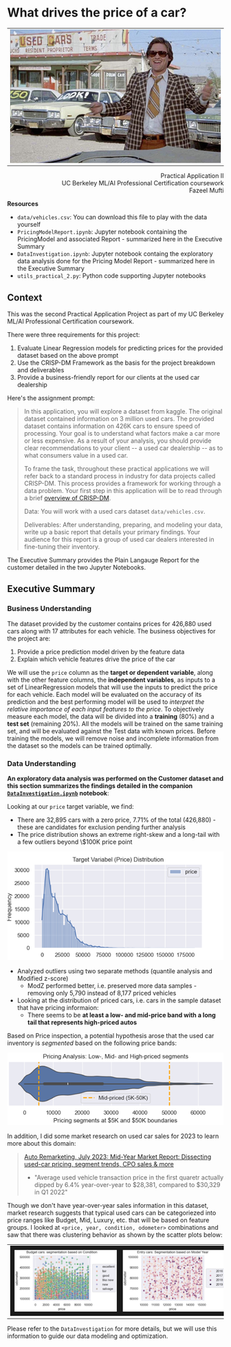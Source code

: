 # What drives the price of a car?
<table style="width:100%">
<tr>
<td width="100%">
  <img src="images/kurt.jpeg" border="0"/>
</td>
</tr>
</table>

<p align='right'>
Practical Application II<br>
UC Berkeley ML/AI Professional Certification coursework<br>
Fazeel Mufti
</p>
  
**Resources**

* `data/vehicles.csv`: You can download this file to play with the data yourself
* `PricingModelReport.ipynb`: Jupyter notebook containing the PricingModel and associated Report - summarized here in the Executive Summary
* `DataInvestigation.ipynb`: Jupyter notebook containg the exploratory data analysis done for the Pricing Model Report - summarized here in the Executive Summary
* `utils_practical_2.py`: Python code supporting Jupyter notebooks

## Context
This was the second Practical Application Project as part of my UC Berkeley ML/AI Professional Certification coursework.

There were three requirements for this project:

1. Evaluate Linear Regression models for predicting prices for the provided dataset based on the above prompt
1. Use the CRISP-DM Framework as the basis for the project breakdown and deliverables
1. Provide a business-friendly report for our clients at the used car dealership

Here's the assignment prompt:

> In this application, you will explore a dataset from kaggle. The original dataset contained information on 3 million used cars.
> The provided dataset contains information on 426K cars to ensure speed of processing. Your goal is to understand what
> factors make a car more or less expensive. As a result of your analysis, you should provide clear recommendations to your
> client -- a used car dealership -- as to what consumers value in a used car.
>
>To frame the task, throughout these practical applications we will refer back to a standard process in industry for data
> projects called CRISP-DM. This process provides a framework for working through a data problem. Your first step in
> this application will be to read through a brief
> [overview of CRISP-DM](https://mo-pcco.s3.us-east-1.amazonaws.com/BH-PCMLAI/module_11/readings_starter.zip).
>
> Data:
> You will work with a used cars dataset `data/vehicles.csv`.
>
> Deliverables:
> After understanding, preparing, and modeling your data, write up a basic report that details your primary findings.
> Your audience for this report is a group of used car dealers interested in fine-tuning their inventory.

The Executive Summary provides the Plain Langauge Report for the customer detailed in the two Jupyter Notebooks.

## Executive Summary

### Business Understanding

The dataset provided by the customer contains prices for 426,880 used cars along with 17 attributes for each vehicle. The 
business objectives for the project are:

1. Provide a price prediction model driven by the feature data
2. Explain which vehicle features drive the price of the car

We will use the `price` column as the **target or dependent variable**, along with the other feature columns, the **independent 
variables**, as  inputs to a set of LinearRegression models that will use the inputs to predict the price for each vehicle. 
Each model will be evaluated on the accuracy of its prediction and the best performing model will be used to _interpret 
the relative importance of each input features to the price_. To objectively measure each model, the data will be divided 
into a **training** (80%) and a **test set** (remaining 20%). All the models will be trained on the same training set, and will 
be evaluated against the Test data with known prices. Before training the models, we will remove noise and incomplete information 
from the dataset so the models can be trained optimally.

### Data Understanding

**An exploratory data analysis was performed on the Customer dataset and this section summarizes the findings detailed 
in the companion [`DataInvestigation.ipynb`](DataInvestigation.ipynb) notebook**:

Looking at our `price` target variable, we find:

* There are 32,895 cars with a zero price, 7.71% of the total (426,880) - these are candidates for exclusion pending further analysis
* The price distribution shows an extreme right-skew and a long-tail with a few outliers beyond \\$100K price point
  
![](images/price_distribution.png)

* Analyzed outliers using two separate methods (quantile analysis and Modified z-score)
    * ModZ performed better, i.e. preserved more data samples - removing only 5,790 instead of 8,177 priced vehicles
* Looking at the distribution of priced cars, i.e. cars in the sample dataset that have pricing informaion:
    * There seems to be **at least a low- and mid-price band with a long tail that represents high-priced autos**

Based on Price inspection, a potential hypothesis arose that the used car inventory is _segmented_ based on the following price bands:

![](images/candidate-price-segments.png)

In addition, I did some market research on used car sales for 2023 to learn more about this domain:

> [Auto Remarketing, July 2023: Mid-Year Market Report: Dissecting used-car pricing, segment trends, CPO sales & more](http://digital.autoremarketing.com/publication/frame.php?i=794065&p=&pn=&ver=html5&view=articleBrowser&article_id=4594802)
>
>    * "Average used vehicle transaction price in the first quaretr actually dipped by 6.4% year-over-year to $28,381, compared to $30,329 in Q1 2022"

Though we don't have year-over-year sales information in this dataset, market research suggests that typical used cars 
can be categoriezed into price ranges like Budget, Mid, Luxury, etc. that will be based on feature groups. I looked 
at ```<price, year, condition, odometer>``` combinations and saw that there was clustering behavior as shown by the scatter plots below:

<table style="width:100%">
<tr>
<td width="50%">
  <img src="images/scatter-price-odo-condition-budget.png" border="10"/>
</td>
<td width="50%">
  <img src="images/scatter-price-odo-year-entry.png" border="10"/>
</td>
</tr>
</table>

Please refer to the `DataInvestigation` for more details, but we will use this information to guide our data modeling and optimization.

